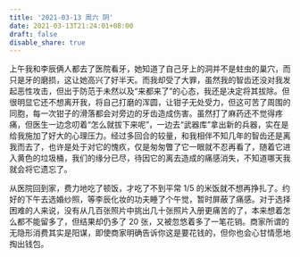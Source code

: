 ```yaml
---
title: '2021-03-13 周六 阴'
date: 2021-03-13T21:24:01+08:00
draft: false
disable_share: true
---
```


上午我和李辰俩人都去了医院看牙，她知道了自己牙上的洞并不是蛀虫的巢穴，而只是牙的磨损，这让她高兴了好半天。<!--more-->而我却受了大罪，虽然我的智齿还没对我发起恶性攻击，但出于防范于未然以及“来都来了”的心态，我还是决定将其拔除。但很明显它还不想离开我，将自己打磨的浑圆，让钳子无处受力，但这可苦了周围的同胞，每一次钳子的滑落都会对旁边的牙齿造成伤害。虽然打了麻药还不觉得疼痛，但医生一边念叨着“怎么就拔下来呢”，一边去“武器库”拿出新的兵器，实在是给我施加了好大的心理压力。经过多回合的较量，和我相伴不知几年的智齿还是离我而去了，也许是处于对它的愧疚，仅是匆匆瞥了它一眼就不忍再看了，随着它进入黄色的垃圾桶，我们的缘分已尽，待因它的离去造成的痛感消失，不知道哪天我就会将它遗忘了。

从医院回到家，费力地吃了顿饭，才吃了不到平常 1/5 的米饭就不想再挣扎了。约好的下午去选婚纱照，等李辰化妆的功夫睡了个午觉，暂时屏蔽了痛感。对于选择困难的人来说，没有从几百张照片中挑出几十张照片入册更痛苦的了，本来想着怎么都不能留多了，但结果却仍多了 20 张，又被忽悠着多了一笔花销。商家所谓的无隐形消费其实是阳谋，即使商家明确告诉你这是要花钱的，但你也会心甘情愿地掏出钱包。

